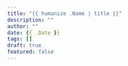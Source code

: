 ```yaml
---
title: "{{ humanize .Name | title }}"
description: ""
author: ""
date: {{ .Date }}
tags: []
draft: true
featured: false
---
```


